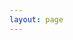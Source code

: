 ```yaml
---
layout: page
---
```

<script setup>
import {
  VPTeamPage,
  VPTeamPageTitle,
  VPTeamMembers,
  VPTeamPageSection
} from 'vitepress/theme'
const web = [
    {
    avatar: 'https://vitepress.dev/vitepress-logo-large.webp',
    name: 'VitePress',
    title: 'Support',
    desc:'本博客的支持框架',
    links: [
      { icon: {svg:'<svg t="1720512109860" class="icon" viewBox="0 0 1024 1024" version="1.1" xmlns="http://www.w3.org/2000/svg" p-id="8524" width="200" height="200"><path d="M939.983458 930.57987l-557.378568 0.955702v-238.037853c0-39.525069-32.118385-71.677587-71.677587-71.677587H75.176306V75.090805h864.841284V930.57987z m-632.469374-53.075546l-180.695783-180.559254H307.548217v180.559254zM943.430808 0H71.694824A71.779983 71.779983 0 0 0 0.017237 71.677587v573.591356c0 19.114023 7.440816 37.067552 20.923029 50.618029l287.563652 288.758278a71.336265 71.336265 0 0 0 50.754558 21.025426h584.1382c39.525069 0 71.677587-32.18665 71.677587-71.677587V71.677587c0-39.525069-32.152518-71.677587-71.677587-71.677587z" fill="#E50012" p-id="8525"></path><path d="M507.562816 230.18745h338.796061a37.545403 37.545403 0 0 0 0-75.090805H507.562816a37.545403 37.545403 0 0 0 0 75.090805M428.615074 385.284095h417.777935a37.545403 37.545403 0 0 0 0-75.090805h-417.777935a37.545403 37.545403 0 0 0 0 75.090805M846.358877 465.289935H507.562816a37.545403 37.545403 0 0 0 0 75.090806h338.830193a37.545403 37.545403 0 0 0 0-75.090806" fill="#E50012" p-id="8526"></path></svg>'}, link: 'https://vitepress.dev/' },
    ]
  },
  {
    avatar: 'https://avatars.githubusercontent.com/u/6375567?s=200&v=4',
    name: 'Hexo',
    title: 'Support',
    desc:'上一个博客的框架支持',
    links: [
      { icon: {svg:'<svg t="1720512109860" class="icon" viewBox="0 0 1024 1024" version="1.1" xmlns="http://www.w3.org/2000/svg" p-id="8524" width="200" height="200"><path d="M939.983458 930.57987l-557.378568 0.955702v-238.037853c0-39.525069-32.118385-71.677587-71.677587-71.677587H75.176306V75.090805h864.841284V930.57987z m-632.469374-53.075546l-180.695783-180.559254H307.548217v180.559254zM943.430808 0H71.694824A71.779983 71.779983 0 0 0 0.017237 71.677587v573.591356c0 19.114023 7.440816 37.067552 20.923029 50.618029l287.563652 288.758278a71.336265 71.336265 0 0 0 50.754558 21.025426h584.1382c39.525069 0 71.677587-32.18665 71.677587-71.677587V71.677587c0-39.525069-32.152518-71.677587-71.677587-71.677587z" fill="#E50012" p-id="8525"></path><path d="M507.562816 230.18745h338.796061a37.545403 37.545403 0 0 0 0-75.090805H507.562816a37.545403 37.545403 0 0 0 0 75.090805M428.615074 385.284095h417.777935a37.545403 37.545403 0 0 0 0-75.090805h-417.777935a37.545403 37.545403 0 0 0 0 75.090805M846.358877 465.289935H507.562816a37.545403 37.545403 0 0 0 0 75.090806h338.830193a37.545403 37.545403 0 0 0 0-75.090806" fill="#E50012" p-id="8526"></path></svg>'}, link: 'https://hexo.io/zh-cn/' },
    ]
  },
  {
    avatar: 'https://ctf-wiki.org/static/img/logo.png',
    name: 'CTF Wiki',
    title: 'CTF（Capture The Flag，夺旗赛）起源于 1996 年 DEFCON 全球黑客大会，是网络安全爱好者之间的竞技游戏。',
    desc:'技能树加点就看它了',
    links: [
      { icon: {svg:'<svg t="1720512109860" class="icon" viewBox="0 0 1024 1024" version="1.1" xmlns="http://www.w3.org/2000/svg" p-id="8524" width="200" height="200"><path d="M939.983458 930.57987l-557.378568 0.955702v-238.037853c0-39.525069-32.118385-71.677587-71.677587-71.677587H75.176306V75.090805h864.841284V930.57987z m-632.469374-53.075546l-180.695783-180.559254H307.548217v180.559254zM943.430808 0H71.694824A71.779983 71.779983 0 0 0 0.017237 71.677587v573.591356c0 19.114023 7.440816 37.067552 20.923029 50.618029l287.563652 288.758278a71.336265 71.336265 0 0 0 50.754558 21.025426h584.1382c39.525069 0 71.677587-32.18665 71.677587-71.677587V71.677587c0-39.525069-32.152518-71.677587-71.677587-71.677587z" fill="#E50012" p-id="8525"></path><path d="M507.562816 230.18745h338.796061a37.545403 37.545403 0 0 0 0-75.090805H507.562816a37.545403 37.545403 0 0 0 0 75.090805M428.615074 385.284095h417.777935a37.545403 37.545403 0 0 0 0-75.090805h-417.777935a37.545403 37.545403 0 0 0 0 75.090805M846.358877 465.289935H507.562816a37.545403 37.545403 0 0 0 0 75.090806h338.830193a37.545403 37.545403 0 0 0 0-75.090806" fill="#E50012" p-id="8526"></path></svg>'}, link: 'https://ctf-wiki.org/' },
      {
        icon: 'github',link:'https://github.com/ctf-wiki'
      }
    ]
  },
]
const partners = [
    {
    avatar: 'https://sourcebucket.s3.bitiful.net/img/avatar.webp',
    name: 'Fomalhaut🥝',
    title: 'Future is now 🍭🍭🍭',
    desc: '我的第一个 Hexo 博客，就是靠这位大佬搭建完成的。虽然第一个博客我已经删库了，但我仍不能忘怀',
    links: [
        {
        icon:{svg:'<svg t="1720512109860" class="icon" viewBox="0 0 1024 1024" version="1.1" xmlns="http://www.w3.org/2000/svg" p-id="8524" width="200" height="200"><path d="M939.983458 930.57987l-557.378568 0.955702v-238.037853c0-39.525069-32.118385-71.677587-71.677587-71.677587H75.176306V75.090805h864.841284V930.57987z m-632.469374-53.075546l-180.695783-180.559254H307.548217v180.559254zM943.430808 0H71.694824A71.779983 71.779983 0 0 0 0.017237 71.677587v573.591356c0 19.114023 7.440816 37.067552 20.923029 50.618029l287.563652 288.758278a71.336265 71.336265 0 0 0 50.754558 21.025426h584.1382c39.525069 0 71.677587-32.18665 71.677587-71.677587V71.677587c0-39.525069-32.152518-71.677587-71.677587-71.677587z" fill="#E50012" p-id="8525"></path><path d="M507.562816 230.18745h338.796061a37.545403 37.545403 0 0 0 0-75.090805H507.562816a37.545403 37.545403 0 0 0 0 75.090805M428.615074 385.284095h417.777935a37.545403 37.545403 0 0 0 0-75.090805h-417.777935a37.545403 37.545403 0 0 0 0 75.090805M846.358877 465.289935H507.562816a37.545403 37.545403 0 0 0 0 75.090806h338.830193a37.545403 37.545403 0 0 0 0-75.090806" fill="#E50012" p-id="8526"></path></svg>'},link:'https://www.fomal.cc/'},
        { icon:{svg:'<svg t="1720510693569" class="icon" viewBox="0 0 1129 1024" version="1.1" xmlns="http://www.w3.org/2000/svg" p-id="3464" width="200" height="200"><path d="M234.909 9.656a80.468 80.468 0 0 1 68.398 0 167.374 167.374 0 0 1 41.843 30.578l160.937 140.82h115.07l160.936-140.82a168.983 168.983 0 0 1 41.843-30.578A80.468 80.468 0 0 1 930.96 76.445a80.468 80.468 0 0 1-17.703 53.914 449.818 449.818 0 0 1-35.406 32.187 232.553 232.553 0 0 1-22.531 18.508h100.585a170.593 170.593 0 0 1 118.289 53.109 171.397 171.397 0 0 1 53.914 118.288v462.693a325.897 325.897 0 0 1-4.024 70.007 178.64 178.64 0 0 1-80.468 112.656 173.007 173.007 0 0 1-92.539 25.75h-738.7a341.186 341.186 0 0 1-72.421-4.024A177.835 177.835 0 0 1 28.91 939.065a172.202 172.202 0 0 1-27.36-92.539V388.662a360.498 360.498 0 0 1 0-66.789A177.03 177.03 0 0 1 162.487 178.64h105.414c-16.899-12.07-31.383-26.555-46.672-39.43a80.468 80.468 0 0 1-25.75-65.984 80.468 80.468 0 0 1 39.43-63.57M216.4 321.873a80.468 80.468 0 0 0-63.57 57.937 108.632 108.632 0 0 0 0 30.578v380.615a80.468 80.468 0 0 0 55.523 80.469 106.218 106.218 0 0 0 34.601 5.632h654.208a80.468 80.468 0 0 0 76.444-47.476 112.656 112.656 0 0 0 8.047-53.109v-354.06a135.187 135.187 0 0 0 0-38.625 80.468 80.468 0 0 0-52.304-54.719 129.554 129.554 0 0 0-49.89-7.242H254.22a268.764 268.764 0 0 0-37.82 0z m0 0" fill="#20B0E3" p-id="3465"></path><path d="M348.369 447.404a80.468 80.468 0 0 1 55.523 18.507 80.468 80.468 0 0 1 28.164 59.547v80.468a80.468 80.468 0 0 1-16.094 51.5 80.468 80.468 0 0 1-131.968-9.656 104.609 104.609 0 0 1-10.46-54.719v-80.468a80.468 80.468 0 0 1 70.007-67.593z m416.02 0a80.468 80.468 0 0 1 86.102 75.64v80.468a94.148 94.148 0 0 1-12.07 53.11 80.468 80.468 0 0 1-132.773 0 95.757 95.757 0 0 1-12.875-57.133V519.02a80.468 80.468 0 0 1 70.007-70.812z m0 0" fill="#20B0E3" p-id="3466"></path></svg>'}, link: 'https://space.bilibili.com/220757832' },
    ]
  },
  {
    avatar: 'https://s1.aigei.com/prevfiles/4de01440565e40438e8d966cb5aedd61.png?e=1735488000&token=P7S2Xpzfz11vAkASLTkfHN7Fw-oOZBecqeJaxypL:M1t37sfjV4bIggraqtW-_TERm8I=',
    name: '刘龙彬',
    title: '天不生夫子，万古长如夜！',
    desc:'本博客特效插件提供者',
    links: [
        { icon:{svg:'<svg t="1720512109860" class="icon" viewBox="0 0 1024 1024" version="1.1" xmlns="http://www.w3.org/2000/svg" p-id="8524" width="200" height="200"><path d="M939.983458 930.57987l-557.378568 0.955702v-238.037853c0-39.525069-32.118385-71.677587-71.677587-71.677587H75.176306V75.090805h864.841284V930.57987z m-632.469374-53.075546l-180.695783-180.559254H307.548217v180.559254zM943.430808 0H71.694824A71.779983 71.779983 0 0 0 0.017237 71.677587v573.591356c0 19.114023 7.440816 37.067552 20.923029 50.618029l287.563652 288.758278a71.336265 71.336265 0 0 0 50.754558 21.025426h584.1382c39.525069 0 71.677587-32.18665 71.677587-71.677587V71.677587c0-39.525069-32.152518-71.677587-71.677587-71.677587z" fill="#E50012" p-id="8525"></path><path d="M507.562816 230.18745h338.796061a37.545403 37.545403 0 0 0 0-75.090805H507.562816a37.545403 37.545403 0 0 0 0 75.090805M428.615074 385.284095h417.777935a37.545403 37.545403 0 0 0 0-75.090805h-417.777935a37.545403 37.545403 0 0 0 0 75.090805M846.358877 465.289935H507.562816a37.545403 37.545403 0 0 0 0 75.090806h338.830193a37.545403 37.545403 0 0 0 0-75.090806" fill="#E50012" p-id="8526"></path></svg>'}, link: 'https://www.escook.cn/' },
    ]
  },
]
const friend = [
    {
    avatar: 'https://s1.4sai.com/pvimg/img/png/19/19ffdf5875734fc59842e984a34f2c63.png?imageMogr2/auto-orient/thumbnail/!132x132r/gravity/Center/crop/132x132/quality/85/%7CimageView2/2/w/132&e=1735488000&token=1srnZGLKZ0Aqlz6dk7yF4SkiYf4eP-YrEOdM1sob:gvxOakSB1ljWgt_YoGLnj7gXJxk=',
    name: '七院创新基地',
    title: '真实、专注、卓越、不设限、创新',
    desc: '我几乎每天都在这里。。含金量不言而喻',
    links: [
      { icon: {svg:'<svg t="1720512109860" class="icon" viewBox="0 0 1024 1024" version="1.1" xmlns="http://www.w3.org/2000/svg" p-id="8524" width="200" height="200"><path d="M939.983458 930.57987l-557.378568 0.955702v-238.037853c0-39.525069-32.118385-71.677587-71.677587-71.677587H75.176306V75.090805h864.841284V930.57987z m-632.469374-53.075546l-180.695783-180.559254H307.548217v180.559254zM943.430808 0H71.694824A71.779983 71.779983 0 0 0 0.017237 71.677587v573.591356c0 19.114023 7.440816 37.067552 20.923029 50.618029l287.563652 288.758278a71.336265 71.336265 0 0 0 50.754558 21.025426h584.1382c39.525069 0 71.677587-32.18665 71.677587-71.677587V71.677587c0-39.525069-32.152518-71.677587-71.677587-71.677587z" fill="#E50012" p-id="8525"></path><path d="M507.562816 230.18745h338.796061a37.545403 37.545403 0 0 0 0-75.090805H507.562816a37.545403 37.545403 0 0 0 0 75.090805M428.615074 385.284095h417.777935a37.545403 37.545403 0 0 0 0-75.090805h-417.777935a37.545403 37.545403 0 0 0 0 75.090805M846.358877 465.289935H507.562816a37.545403 37.545403 0 0 0 0 75.090806h338.830193a37.545403 37.545403 0 0 0 0-75.090806" fill="#E50012" p-id="8526"></path></svg>'}, link: 'seven-innovation-base.github.io/' },
    ]
  },
  {
    avatar: 'https://img2.woyaogexing.com/2022/06/23/00c4153f4f06fa63!400x400.jpg',
    name: '逸叶双仙',
    title: '你的摄影是你生活的记录，给真正看到的人。',
    desc: '我的独立游戏朋友',
    links: [
      { icon: {svg:'<svg t="1720512109860" class="icon" viewBox="0 0 1024 1024" version="1.1" xmlns="http://www.w3.org/2000/svg" p-id="8524" width="200" height="200"><path d="M939.983458 930.57987l-557.378568 0.955702v-238.037853c0-39.525069-32.118385-71.677587-71.677587-71.677587H75.176306V75.090805h864.841284V930.57987z m-632.469374-53.075546l-180.695783-180.559254H307.548217v180.559254zM943.430808 0H71.694824A71.779983 71.779983 0 0 0 0.017237 71.677587v573.591356c0 19.114023 7.440816 37.067552 20.923029 50.618029l287.563652 288.758278a71.336265 71.336265 0 0 0 50.754558 21.025426h584.1382c39.525069 0 71.677587-32.18665 71.677587-71.677587V71.677587c0-39.525069-32.152518-71.677587-71.677587-71.677587z" fill="#E50012" p-id="8525"></path><path d="M507.562816 230.18745h338.796061a37.545403 37.545403 0 0 0 0-75.090805H507.562816a37.545403 37.545403 0 0 0 0 75.090805M428.615074 385.284095h417.777935a37.545403 37.545403 0 0 0 0-75.090805h-417.777935a37.545403 37.545403 0 0 0 0 75.090805M846.358877 465.289935H507.562816a37.545403 37.545403 0 0 0 0 75.090806h338.830193a37.545403 37.545403 0 0 0 0-75.090806" fill="#E50012" p-id="8526"></path></svg>'}, link: 'https://yxsy11.github.io/Vitepressblog/' },
    ]
  },
]
</script>

<VPTeamPage>
  <VPTeamPageSection>
    <template #title>学习网站</template>
    <template #lead>路漫漫其修远兮，吾将上下而求索</template>
    <template #members>
      <VPTeamMembers size="small" :members="web" />
    </template>
  </VPTeamPageSection>
  <VPTeamPageSection>
    <template #title>给予我帮助的个人</template>
    <template #lead>感谢各路大神分享</template>
    <template #members>
      <VPTeamMembers size="small" :members="partners" />
    </template>
  </VPTeamPageSection>
  <VPTeamPageSection>
    <template #title>小伙伴们</template>
    <template #lead>人生于世上有几个知己，多少友谊能长存，今日别离共你双双两握手，友谊常在你我心里</template>
    <template #members>
      <VPTeamMembers size="small" :members="friend" />
    </template>
  </VPTeamPageSection>
</VPTeamPage>